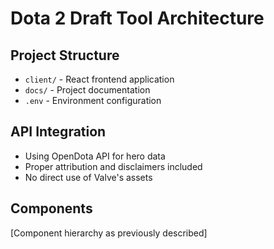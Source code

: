 # Dota 2 Draft Tool Architecture

## Project Structure
- `client/` - React frontend application
- `docs/` - Project documentation
- `.env` - Environment configuration

## API Integration
- Using OpenDota API for hero data
- Proper attribution and disclaimers included
- No direct use of Valve's assets

## Components
[Component hierarchy as previously described]